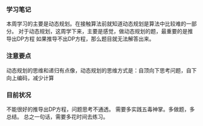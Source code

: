 ### 学习笔记
本周学习的主要是动态规划。在接触算法前就知道动态规划是算法中比较难的一部分。
对于动态规划，这周学下来，主要是感觉，做动态规划的题，最重要的是推导出DP方程
如果推导不出DP方程，那么题目就无法解答出来。

### 注意要点
动态规划的思维和递归有点像，动态规划的思维方式是：自顶向下思考问题，自下向上编码，减少计算

### 目前状况
不能很好的推导出DP方程，问题思考不通透。
需要多实践五毒神掌。多做题，多总结。
总之一句话，需要多花时间去练习。
